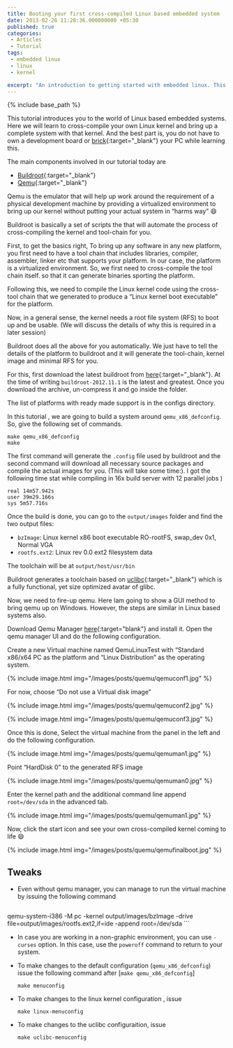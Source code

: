 ```yaml
---
title: Booting your first cross-compiled Linux based embedded system
date: 2013-02-26 11:28:36.000000000 +05:30
published: true
categories: 
 - Articles
 - Tutorial
tags: 
 - embedded linux
 - linux
 - kernel

excerpt: "An introduction to getting started with embedded linux. This article will get you started with booting up your first cross compiled kernel"
---
```


<style>
div {
    text-align: justify;
    text-justify: inter-word;
}
</style>

{% include base_path %}

This tutorial introduces you to the world of Linux based embedded systems. Here we will learn to cross-compile your own Linux kernel and bring up a complete system with that kernel. And the best part is, you do not have to own a development board or [brick](http://en.wikipedia.org/wiki/Brick_(electronics)){:target="_blank"} your PC while learning this.

The main components involved in our tutorial today are

- [Buildroot](http://buildroot.uclibc.org/){:target="_blank"}
- [Qemu](http://wiki.qemu.org/Main_Page){:target="_blank"}

Qemu is the emulator that will help up work around the requirement of a physical development machine by providing a virtualized environment to bring up our kernel without putting your actual system in “harms way” :smile:

Buildroot is basically a set of scripts the that will automate the process of cross-compiling the kernel and tool-chain for you.

First, to get the basics right, To bring up any software in any new platform, you first need to have a tool chain that includes libraries, compiler, assembler, linker etc that supports your platform. In our case, the platform is a virtualized environment. So, we first need to cross-compile the tool chain itself. so that it can generate binaries sporting the platform.

Following this, we need to compile the Linux kernel code using the cross-tool chain that we generated to produce a “Linux kernel boot executable” for the platform.

Now, in a general sense, the kernel needs a root file system (RFS) to boot up and be usable. (We will discuss the details of why this is required in a later session)

Buildroot does all the above for you automatically. We just have to tell the details of the platform to buildroot and it will generate the tool-chain, kernel image and minimal RFS for you.

For this, first download the latest buildroot from [here](http://buildroot.uclibc.org/download.html){:target="_blank"}. At the time of writing `buildroot-2012.11.1` is the latest and greatest. Once you download the archive, un-compress it and go inside the folder.

The list of platforms with ready made support is in the configs directory.

In this tutorial , we are going to build a system around `qemu_x86_defconfig`. So, give the following set of commands.

	make qemu_x86_defconfig   
	make

The first command will generate the `.config` file used by buildroot and the second command will download all necessary source packages and compile the actual images for you. (This will take some time:). I got the following time stat while compiling in 16x build server with 12 parallel jobs )

```
real 14m57.942s
user 39m29.166s
sys 5m57.716s
```

Once the build is done, you can go to the `output/images` folder and find the two output files:

-  `bzImage`: Linux kernel x86 boot executable RO-rootFS, swap_dev 0x1, Normal VGA
-  `rootfs.ext2`: Linux rev 0.0 ext2 filesystem data

The toolchain will be at `output/host/usr/bin`

Buildroot generates a toolchain based on [uclibc](http://www.uclibc.org/){:target="_blank"} which is a fully functional, yet size optimized avatar of glibc.

Now, we need to fire-up qemu. Here Iam going to show a GUI method to bring qemu up on Windows. However, the steps are similar in Linux based systems also.

Download Qemu Manager [here](http://www.sorted-systems.com/qmdown.html){:target="blank"} and install it. Open the qemu manager UI and do the following configuration.

Create a new Virtual machine named QemuLinuxTest with “Standard x86/x64 PC as the platform and “Linux Distribution” as the operating system.

{% include image.html
            img="/images/posts/quemu/qemuconf1.jpg"
%}

For now, choose “Do not use a Virtual disk image”

{% include image.html
            img="/images/posts/quemu/qemuconf2.jpg"
%}
<p/>
{% include image.html
            img="/images/posts/quemu/qemuconf3.jpg"
%}

Once this is done, Select the virtual machine from the panel in the left and do the following configuration.

{% include image.html
            img="/images/posts/quemu/qemuman1.jpg"
%}

Point “HardDisk 0” to the generated RFS image

{% include image.html
            img="/images/posts/quemu/qemuman0.jpg"
%}

Enter the kernel path and the additional command line append `root=/dev/sda` in the advanced tab.

{% include image.html
            img="/images/posts/quemu/qemuman1.jpg"
%}

Now, click the start icon and see your own cross-compiled kernel coming to life :smile:

{% include image.html
            img="/images/posts/quemu/qemufinalboot.jpg"
%}

## Tweaks

- Even without qemu manager, you can manage to run the virtual machine by issuing the following command

   ```
qemu-system-i386 -M pc -kernel output/images/bzImage -drive file=output/images/rootfs.ext2,if=ide -append root=/dev/sda
	 ```

- In case you are working in a non-graphic environment, you can use `-curses` option. In this case, use the `poweroff` command to return to your system.

- To make changes to the default configuration (`qemu_x86_defconfig`) issue the following command after [`make qemu_x86_defconfig`]
   
   `make menuconfig`

- To make changes to the linux kernel configuration , issue

   `make linux-menuconfig`

- To make changes to the uclibc configuraition, issue

   `make uclibc-menuconfig`
